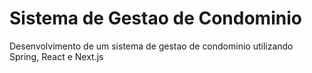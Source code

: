 # Sistema de Gestao de Condominio
Desenvolvimento de um sistema de gestao de condominio utilizando Spring, React e Next.js
